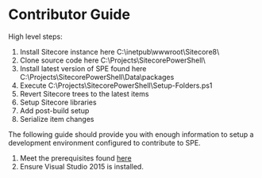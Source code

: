 # Contributor Guide

High level steps:
1. Install Sitecore instance here C:\inetpub\wwwroot\Sitecore8\ 
2. Clone source code here C:\Projects\SitecorePowerShell\
3. Install latest version of SPE found here C:\Projects\SitecorePowerShell\Data\packages
4. Execute C:\Projects\SitecorePowerShell\Setup-Folders.ps1
5. Revert Sitecore trees to the latest items
6. Setup Sitecore libraries
7. Add post-build setup
8. Serialize item changes

The following guide should provide you with enough information to setup a development environment configured to contribute to SPE.

1. Meet the prerequisites found [here](installation.md)
2. Ensure Visual Studio 2015 is installed.


